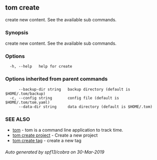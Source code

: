 ## tom create

create new content. See the available sub commands.

### Synopsis

create new content. See the available sub commands.

### Options

```
  -h, --help   help for create
```

### Options inherited from parent commands

```
      --backup-dir string   backup directory (default is $HOME/.tom/backup)
  -c, --config string       config file (default is $HOME/.tom/tom.yaml)
      --data-dir string     data directory (default is $HOME/.tom)
```

### SEE ALSO

* [tom](tom.md)	 - tom is a command line application to track time.
* [tom create project](tom_create_project.md)	 - Create a new project
* [tom create tag](tom_create_tag.md)	 - create a new tag

###### Auto generated by spf13/cobra on 30-Mar-2019

